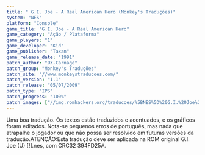 ```yaml
---
title: " G.I. Joe - A Real American Hero (Monkey's Traduções)"
system: "NES"
platform: "Console"
game_title: "G.I. Joe - A Real American Hero"
game_category: "Ação / Plataforma"
game_players: "1"
game_developer: "Kid"
game_publisher: "Taxan"
game_release_date: "1991"
patch_author: "ØX-Carnage"
patch_group: "Monkey's Traduções"
patch_site: "//www.monkeystraducoes.com/"
patch_version: "1.1"
patch_release: "05/07/2009"
patch_type: "IPS"
patch_progress: "100%"
patch_images: ["//img.romhackers.org/traducoes/%5BNES%5D%20G.I.%20Joe%20-%20Monkey's%20Tradu%C3%A7%C3%B5es%20-%201.png","//img.romhackers.org/traducoes/%5BNES%5D%20G.I.%20Joe%20-%20Monkey's%20Tradu%C3%A7%C3%B5es%20-%202.png","//img.romhackers.org/traducoes/%5BNES%5D%20G.I.%20Joe%20-%20Monkey's%20Tradu%C3%A7%C3%B5es%20-%203.png"]
---
```

Uma boa tradução. Os textos estão traduzidos e acentuados, e os gráficos foram editados. Nota-se pequenos erros de português, mas nada que atrapalhe o jogador ou que não possa ser resolvido em futuras versões da tradução.ATENÇÃO:Esta tradução deve ser aplicada na ROM original G.I. Joe (U) [!].nes, com CRC32 394FD25A.